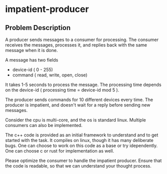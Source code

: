# impatient-producer

## Problem Description 

A producer sends messages to a consumer for processing. The consumer receives the messages, processes it, and replies back with the same message when it is done.

A message has two fields
  - device-id ( 0 - 255)
  - command ( read, write, open, close)
  
It takes 1-5 seconds to process the message. The processing time depends on the device-id ( processing time = device-id mod 5 ).

The producer sends commands for 10 different devices every time. The producer is impatient, and doesn't wait for a reply before sending new messages.

Consider the cpu is multi-core, and the os is standard linux. Multiple consumers can also be implemented.

The c++ code is provided as an initial framework to understand and to get started with the task. It compiles on linux, though it has many deliberate bugs. One can choose to work on this code as a base or try idependently. One can choose c or rust for implementation as well. 

Please optimize the consumer to handle the impatient producer. Ensure that the code is readable, so that we can understand your thought process.
